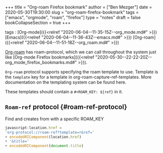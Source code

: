 +++
title = "Org-roam Firefox bookmark"
author = ["Ben Mezger"]
date = 2020-05-30T19:30:00
slug = "org-roam-firefox-bookmark"
tags = ["emacs", "orgmode", "roam", "firefox"]
type = "notes"
draft = false
bookCollapseSection = true
+++

tags
: [Org-mode]({{<relref "2020-06-04--11-35-15Z--org_mode.md#" >}}) [Emacs]({{<relref "2020-06-04--11-36-43Z--emacs.md#" >}}) [Org-roam]({{<relref "2020-06-04--11-51-18Z--org_roam.md#" >}})

[Org-roam](https://www.orgroam.com/manual.html) has roam-protocol, which we can call throughout the system just like
[Org-mode Firefox bookmarks]({{<relref "2020-05-30--22-22-20Z--org_mode_firefox_bookmarks.md#" >}}).

`Org-roam` protocol supports specifying the roam template to use.
Template is the `template` key for a template in org-roam-capture-ref-templates.
More documentation on the templating system can be found here.

These templates should contain a `#+ROAM_KEY: ${ref}` in it.


## `Roam-ref` protocol {#roam-ref-protocol}

Find and creates from with a specific ROAM\_KEY

```js
javascript:location.href =
'org-protocol://roam-ref?template=r&ref='
+ encodeURIComponent(location.href)
+ '&title='
+ encodeURIComponent(document.title)
```
